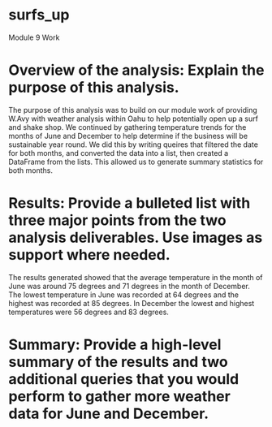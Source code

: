 # surfs_up
Module 9 Work
# Overview of the analysis: Explain the purpose of this analysis.
The purpose of this analysis was to build on our module work of providing W.Avy with weather analysis within Oahu to help potentially open up a surf and shake shop. We continued by gathering temperature trends for the months of June and December to help determine if the business will be sustainable year round. We did this by writing queires that filtered the date for both months, and converted the data into a list, then created a DataFrame from the lists. This allowed us to generate summary statistics for both months. 


# Results: Provide a bulleted list with three major points from the two analysis deliverables. Use images as support where needed.

The results generated showed that the average temperature in the month of June was around 75 degrees and 71 degrees in the month of December. 
The lowest temperature in June was recorded at 64 degrees and the highest was recorded at 85 degrees. In December the lowest and highest temperatures were 56 degrees and 83 degrees. 




# Summary: Provide a high-level summary of the results and two additional queries that you would perform to gather more weather data for June and December.
